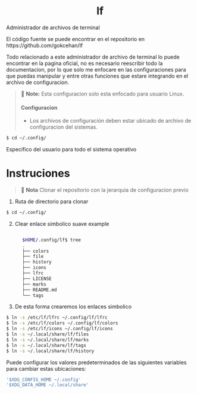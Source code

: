 #  <center>lf </center>
<p>Administrador de archivos de terminal</p>
<p>El código fuente se puede encontrar en el repositorio en https://github.com/gokcehan/lf</p>

<P> Todo relacionado a este administrador de archivo de terminal lo puede encontrar en la pagina oficial, no es necesario reescribir todo la documentacion, por lo que solo me enfocare en las configuraciones para que puedas manipular y entre otras funciones que estare integrando en el archivo de configuracion.</P>

> :memo: **Note:** Esta configuracion solo esta enfocado para usuario Linux.
> #### Configuracion 
>
> - Los archivos de configuración deben estar ubicado de archivo de configuracion del sistemas.      
```bash
$ cd ~/.config/
```
Específico del usuario para todo el sistema operativo
# Instruciones
> :memo: **Nota** Clonar el repositorio con la jerarquia de configuracion previo
1. Ruta de directorio para clonar 

```bash
$ cd ~/.config/
```

2. Clear enlace simbolico suave
example
```zsh

      $HOME/.config/lf$ tree
      .
      ├── colors
      ├── file
      ├── history
      ├── icons
      ├── lfrc
      ├── LICENSE
      ├── marks
      ├── README.md
      └── tags
```
3. De esta forma crearemos los enlaces simbolico
```bash
$ ln -s /etc/lf/lfrc ~/.config/lf/lfrc
$ ln -s /etc/lf/colors ~/.config/lf/colors
$ ln -s /etc/lf/icons ~/.config/lf/icons
$ ln -s ~/.local/share/lf/files
$ ln -s ~/.local/share/lf/marks
$ ln -s ~/.local/share/lf/tags
$ ln -s ~/.local/share/lf/history

```
Puede configurar los valores predeterminados de las siguientes variables para cambiar estas ubicaciones:
```bash
'$XDG_CONFIG_HOME ~/.config'
'$XDG_DATA_HOME ~/.local/share'
```
